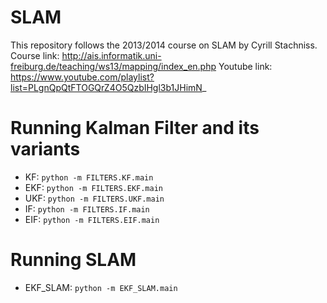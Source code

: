 # SLAM

This repository follows the 2013/2014 course on SLAM by Cyrill Stachniss.
Course link: http://ais.informatik.uni-freiburg.de/teaching/ws13/mapping/index_en.php
Youtube link: https://www.youtube.com/playlist?list=PLgnQpQtFTOGQrZ4O5QzbIHgl3b1JHimN_

# Running Kalman Filter and its variants

- KF: `python -m FILTERS.KF.main`
- EKF: `python -m FILTERS.EKF.main`
- UKF: `python -m FILTERS.UKF.main`
- IF: `python -m FILTERS.IF.main`
- EIF: `python -m FILTERS.EIF.main`

# Running SLAM

- EKF_SLAM: `python -m EKF_SLAM.main`

